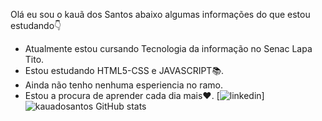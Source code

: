 Olá eu sou o kauã dos Santos abaixo algumas informações do que estou estudando👇 

- Atualmente estou cursando Tecnologia da informação no Senac Lapa Tito.
- Estou estudando HTML5-CSS e JAVASCRIPT📚.
- Ainda não tenho nenhuma esperiencia no ramo.
- Estou a procura de aprender cada dia mais❤️.
[![linkedin](https://img.shields.io/badge/LinkedIn-0077B5?style=for-the-badge&logo=linkedin&logoColor=white)]<br>
![kauadosantos GitHub stats](https://github-readme-stats.vercel.app/api?username=kauadosantos&show_icons=true&theme=merko)
